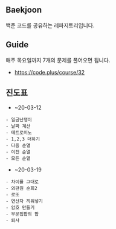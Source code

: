 ## Baekjoon
백준 코드를 공유하는 레파지토리입니다.

## Guide
매주 목요일까지 7개의 문제를 풀어오면 됩니다.
- https://code.plus/course/32

## 진도표
- ~20-03-12
```
- 일곱난쟁이
- 날짜 계산
- 테트로미노
- 1,2,3 더하기
- 다음 순열
- 이전 순열
- 모든 순열
```
- ~20-03-19
```
- 차이를 그대로
- 외판원 순회2
- 로또
- 연산자 끼워넣기
- 암호 만들기
- 부분집합의 합
- 퇴사
```
